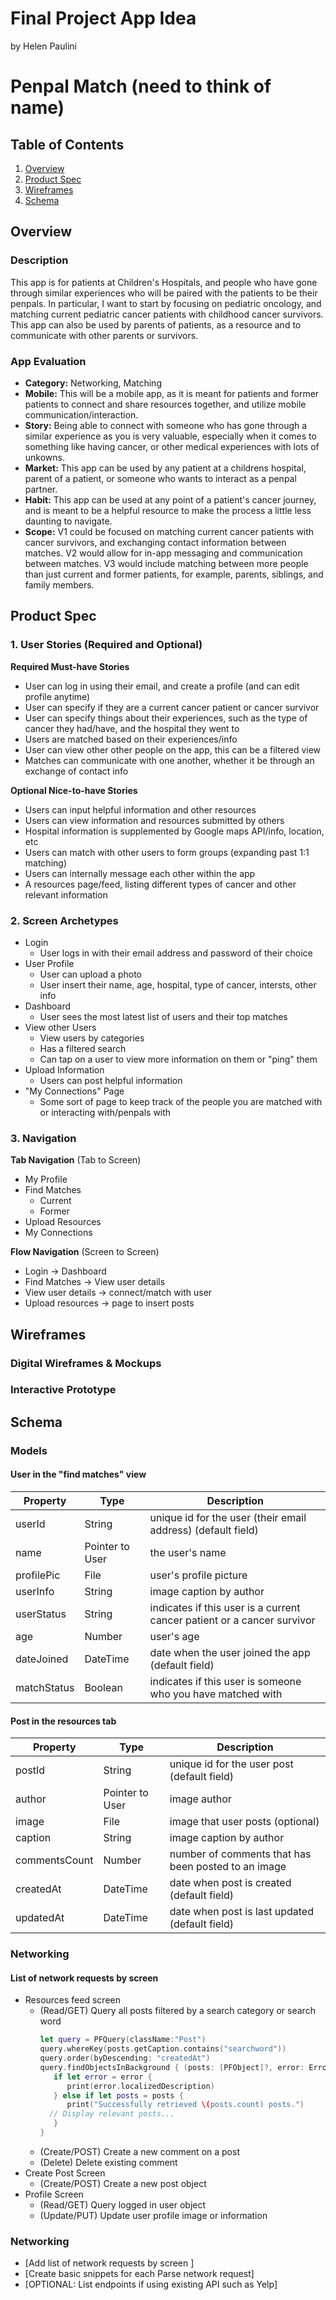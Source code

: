 Final Project App Idea
===
by Helen Paulini
# Penpal Match (need to think of name)

## Table of Contents
1. [Overview](#Overview)
1. [Product Spec](#Product-Spec)
1. [Wireframes](#Wireframes)
2. [Schema](#Schema)

## Overview
### Description
This app is for patients at Children's Hospitals, and people who have gone through similar experiences who will be paired with the patients to be their penpals. In particular, I want to start by focusing on pediatric oncology, and matching current pediatric cancer patients with childhood cancer survivors. This app can also be used by parents of patients, as a resource and to communicate with other parents or survivors.

### App Evaluation

- **Category:** Networking, Matching
- **Mobile:** This will be a mobile app, as it is meant for patients and former patients to connect and share resources together, and utilize mobile communication/interaction.
- **Story:** Being able to connect with someone who has gone through a similar experience as you is very valuable, especially when it comes to something like having cancer, or other medical experiences with lots of unkowns.
- **Market:** This app can be used by any patient at a childrens hospital, parent of a patient, or someone who wants to interact as a penpal partner.
- **Habit:** This app can be used at any point of a patient's cancer journey, and is meant to be a helpful resource to make the process a little less daunting to navigate.
- **Scope:** V1 could be focused on matching current cancer patients with cancer survivors, and exchanging contact information between matches. V2 would allow for in-app messaging and communication between matches. V3 would include matching between more people than just current and former patients, for example, parents, siblings, and family members.

## Product Spec

### 1. User Stories (Required and Optional)

**Required Must-have Stories**

* User can log in using their email, and create a profile (and can edit profile anytime)
* User can specify if they are a current cancer patient or cancer survivor
* User can specify things about their experiences, such as the type of cancer they had/have, and the hospital they went to
* Users are matched based on their experiences/info
* User can view other other people on the app, this can be a filtered view
* Matches can communicate with one another, whether it be through an exchange of contact info

**Optional Nice-to-have Stories**

* Users can input helpful information and other resources
* Users can view information and resources submitted by others
* Hospital information is supplemented by Google maps API/info, location, etc
* Users can match with other users to form groups (expanding past 1:1 matching)
* Users can internally message each other within the app
* A resources page/feed, listing different types of cancer and other relevant information

### 2. Screen Archetypes

* Login
   * User logs in with their email address and password of their choice
* User Profile
   * User can upload a photo
   * User insert their name, age, hospital, type of cancer, intersts, other info
* Dashboard
   * User sees the most latest list of users and their top matches
* View other Users
   * View users by categories
   * Has a filtered search
   * Can tap on a user to view more information on them or "ping" them
* Upload Information
   * Users can post helpful information
* "My Connections" Page
   * Some sort of page to keep track of the people you are matched with or interacting with/penpals with

### 3. Navigation

**Tab Navigation** (Tab to Screen)

* My Profile
* Find Matches
    * Current
    * Former
* Upload Resources
* My Connections

**Flow Navigation** (Screen to Screen)

* Login -> Dashboard
* Find Matches -> View user details
* View user details -> connect/match with user
* Upload resources -> page to insert posts

## Wireframes


### Digital Wireframes & Mockups

### Interactive Prototype

## Schema 
### Models
#### User in the "find matches" view

   | Property      | Type     | Description |
   | ------------- | -------- | ------------|
   | userId      | String   | unique id for the user (their email address) (default field) |
   | name        | Pointer to User| the user's name |
   | profilePic         | File     | user's profile picture |
   | userInfo       | String   | image caption by author |
   | userStatus       | String   | indicates if this user is a current cancer patient or a cancer survivor |
   | age | Number   | user's age |
   | dateJoined     | DateTime | date when the user joined the app (default field) |
   | matchStatus       | Boolean   | indicates if this user is someone who you have matched with |

#### Post in the resources tab

   | Property      | Type     | Description |
   | ------------- | -------- | ------------|
   | postId      | String   | unique id for the user post (default field) |
   | author        | Pointer to User| image author |
   | image         | File     | image that user posts (optional) |
   | caption       | String   | image caption by author |
   | commentsCount | Number   | number of comments that has been posted to an image |
   | createdAt     | DateTime | date when post is created (default field) |
   | updatedAt     | DateTime | date when post is last updated (default field) |
### Networking
#### List of network requests by screen
   - Resources feed screen
      - (Read/GET) Query all posts filtered by a search category or search word
         ```swift
         let query = PFQuery(className:"Post")
         query.whereKey(posts.getCaption.contains("searchword"))
         query.order(byDescending: "createdAt")
         query.findObjectsInBackground { (posts: [PFObject]?, error: Error?) in
            if let error = error { 
               print(error.localizedDescription)
            } else if let posts = posts {
               print("Successfully retrieved \(posts.count) posts.")
           // Display relevant posts...
            }
         }
         ```
      - (Create/POST) Create a new comment on a post
      - (Delete) Delete existing comment
   - Create Post Screen
      - (Create/POST) Create a new post object
   - Profile Screen
      - (Read/GET) Query logged in user object
      - (Update/PUT) Update user profile image or information
### Networking
- [Add list of network requests by screen ]
- [Create basic snippets for each Parse network request]
- [OPTIONAL: List endpoints if using existing API such as Yelp]
